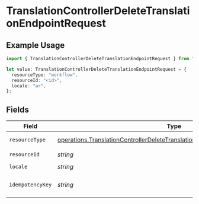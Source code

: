 # TranslationControllerDeleteTranslationEndpointRequest

## Example Usage

```typescript
import { TranslationControllerDeleteTranslationEndpointRequest } from "@novu/api/models/operations";

let value: TranslationControllerDeleteTranslationEndpointRequest = {
  resourceType: "workflow",
  resourceId: "<id>",
  locale: "ar",
};
```

## Fields

| Field                                                                                                                                                                            | Type                                                                                                                                                                             | Required                                                                                                                                                                         | Description                                                                                                                                                                      |
| -------------------------------------------------------------------------------------------------------------------------------------------------------------------------------- | -------------------------------------------------------------------------------------------------------------------------------------------------------------------------------- | -------------------------------------------------------------------------------------------------------------------------------------------------------------------------------- | -------------------------------------------------------------------------------------------------------------------------------------------------------------------------------- |
| `resourceType`                                                                                                                                                                   | [operations.TranslationControllerDeleteTranslationEndpointPathParamResourceType](../../models/operations/translationcontrollerdeletetranslationendpointpathparamresourcetype.md) | :heavy_check_mark:                                                                                                                                                               | Resource type                                                                                                                                                                    |
| `resourceId`                                                                                                                                                                     | *string*                                                                                                                                                                         | :heavy_check_mark:                                                                                                                                                               | Resource ID                                                                                                                                                                      |
| `locale`                                                                                                                                                                         | *string*                                                                                                                                                                         | :heavy_check_mark:                                                                                                                                                               | Locale code                                                                                                                                                                      |
| `idempotencyKey`                                                                                                                                                                 | *string*                                                                                                                                                                         | :heavy_minus_sign:                                                                                                                                                               | A header for idempotency purposes                                                                                                                                                |